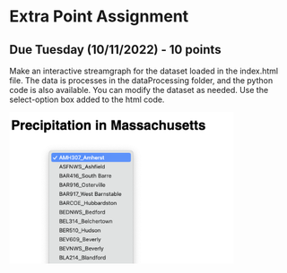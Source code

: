 # Extra Point Assignment

## Due Tuesday (10/11/2022) - 10 points
<P>
Make an interactive streamgraph for the dataset loaded in the index.html file. 
The data is processes in the dataProcessing folder, and the python code is also
available. You can modify the dataset as needed.
Use the select-option box added to the html code.
</P>
<div style="width:60vw;margin-left: auto">
<img src="../imgs/select-option.png" width=400px  alt="select-option">
</div>
